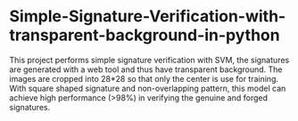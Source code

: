 # Simple-Signature-Verification-with-transparent-background-in-python
This project performs simple signature verification with SVM, the signatures are generated with a web tool and thus have transparent background.  The images are cropped into 28*28 so that only the center is use for training. With square shaped signature and non-overlapping pattern, this model can achieve high performance (>98%) in verifying the genuine and forged signatures. 
